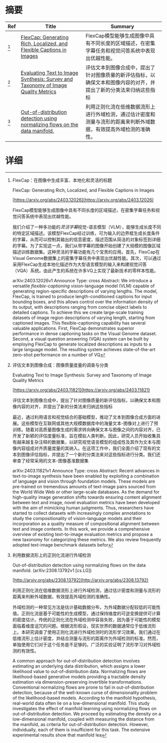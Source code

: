 # 摘要

| Ref | Title | Summary |
| --- | --- | --- |
| [^1] | [FlexCap: Generating Rich, Localized, and Flexible Captions in Images](https://arxiv.org/abs/2403.12026) | FlexCap模型能够生成图像中具有不同长度的区域描述，在密集字幕任务和视觉问答系统中表现出优越性能。 |
| [^2] | [Evaluating Text to Image Synthesis: Survey and Taxonomy of Image Quality Metrics](https://arxiv.org/abs/2403.11821) | 评估文本到图像合成中，提出了针对图像质量的新评估指标，以确保文本和图像内容的对齐，并提出了新的分类法来归纳这些指标 |
| [^3] | [Out-of-distribution detection using normalizing flows on the data manifold.](http://arxiv.org/abs/2308.13792) | 利用正则化流在低维数据流形上进行外域检测，通过估计密度和测量与流形的距离来判断外域数据，有效提高外域检测的准确性。 |

# 详细

[^1]: FlexCap：在图像中生成丰富、本地化和灵活的标题

    FlexCap: Generating Rich, Localized, and Flexible Captions in Images

    [https://arxiv.org/abs/2403.12026](https://arxiv.org/abs/2403.12026)

    FlexCap模型能够生成图像中具有不同长度的区域描述，在密集字幕任务和视觉问答系统中表现出优越性能。

    

    我们介绍了一种多功能的$\textit{灵活字幕}$视觉-语言模型（VLM），能够生成长度不同的特定区域描述。该模型FlexCap经过训练，可为输入的边界框生成长度条件的字幕，从而可以控制其输出的信息密度，描述范围从简洁的对象标签到详细的字幕。为了实现这一点，我们从带字幕的图像开始创建了大规模的图像区域描述训练数据集。这种灵活的字幕功能有几个宝贵的应用。首先，FlexCap在Visual Genome数据集上的密集字幕任务中表现出优越性能。其次，可以通过采用FlexCap生成本地化描述作为大型语言模型的输入来构建视觉问答（VQA）系统。由此产生的系统在许多VQ上实现了最新技术的零样本性能。

    arXiv:2403.12026v1 Announce Type: cross  Abstract: We introduce a versatile $\textit{flexible-captioning}$ vision-language model (VLM) capable of generating region-specific descriptions of varying lengths. The model, FlexCap, is trained to produce length-conditioned captions for input bounding boxes, and this allows control over the information density of its output, with descriptions ranging from concise object labels to detailed captions. To achieve this we create large-scale training datasets of image region descriptions of varying length, starting from captioned images. This flexible-captioning capability has several valuable applications.   First, FlexCap demonstrates superior performance in dense captioning tasks on the Visual Genome dataset. Second, a visual question answering (VQA) system can be built by employing FlexCap to generate localized descriptions as inputs to a large language model. The resulting system achieves state-of-the-art zero-shot performance on a number of VQ
    
[^2]: 评估文本到图像合成：图像质量度量的调查与分类

    Evaluating Text to Image Synthesis: Survey and Taxonomy of Image Quality Metrics

    [https://arxiv.org/abs/2403.11821](https://arxiv.org/abs/2403.11821)

    评估文本到图像合成中，提出了针对图像质量的新评估指标，以确保文本和图像内容的对齐，并提出了新的分类法来归纳这些指标

    

    最近，通过利用语言和视觉结合的基础模型，推动了文本到图像合成方面的进展。这些模型在互联网或其他大规模数据库中的海量文本-图像对上进行了预训练。随着对高质量图像生成的需求转向确保文本与图像之间的内容对齐，已开发了新颖的评估度量标准，旨在模拟人类判断。因此，研究人员开始收集具有越来越复杂注释的数据集，以研究视觉语言模型的组成性及其作为文本与图像内容组成对齐质量度量的其纳入。在这项工作中，我们全面介绍了现有的文本到图像评估指标，并提出了一个新的分类法来对这些指标进行分类。我们还审查了经常采用的文本-图像基准数据集

    arXiv:2403.11821v1 Announce Type: cross  Abstract: Recent advances in text-to-image synthesis have been enabled by exploiting a combination of language and vision through foundation models. These models are pre-trained on tremendous amounts of text-image pairs sourced from the World Wide Web or other large-scale databases. As the demand for high-quality image generation shifts towards ensuring content alignment between text and image, novel evaluation metrics have been developed with the aim of mimicking human judgments. Thus, researchers have started to collect datasets with increasingly complex annotations to study the compositionality of vision-language models and their incorporation as a quality measure of compositional alignment between text and image contents. In this work, we provide a comprehensive overview of existing text-to-image evaluation metrics and propose a new taxonomy for categorizing these metrics. We also review frequently adopted text-image benchmark datasets befor
    
[^3]: 利用数据流形上的正则化流进行外域检测

    Out-of-distribution detection using normalizing flows on the data manifold. (arXiv:2308.13792v1 [cs.LG])

    [http://arxiv.org/abs/2308.13792](http://arxiv.org/abs/2308.13792)

    利用正则化流在低维数据流形上进行外域检测，通过估计密度和测量与流形的距离来判断外域数据，有效提高外域检测的准确性。

    

    外域检测的一种常见方法是估计基础数据分布，为外域数据分配较低的可能性值。正则化流是基于可能性的生成模型，通过保持维度的可逆变换提供可计算的密度估计。传统的正则化流在外域检测中容易失败，因为基于可能性的模型面临着维度诅咒的问题。根据流形假设，现实世界的数据通常位于低维流形上。本研究调查了使用正则化流进行外域检测时的流形学习效果。我们通过在低维流形上估计密度，并结合测量与流形的距离作为外域检测的标准。然而，单独使用它们对于这个任务是不足够的。广泛的实验证明了流形学习对外域检测的有效性。

    A common approach for out-of-distribution detection involves estimating an underlying data distribution, which assigns a lower likelihood value to out-of-distribution data. Normalizing flows are likelihood-based generative models providing a tractable density estimation via dimension-preserving invertible transformations. Conventional normalizing flows are prone to fail in out-of-distribution detection, because of the well-known curse of dimensionality problem of the likelihood-based models. According to the manifold hypothesis, real-world data often lie on a low-dimensional manifold. This study investigates the effect of manifold learning using normalizing flows on out-of-distribution detection. We proceed by estimating the density on a low-dimensional manifold, coupled with measuring the distance from the manifold, as criteria for out-of-distribution detection. However, individually, each of them is insufficient for this task. The extensive experimental results show that manifold lea
    

